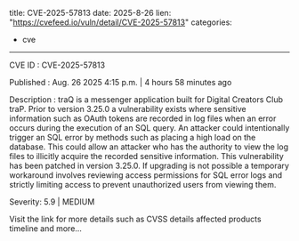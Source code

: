  
title: CVE-2025-57813
date: 2025-8-26
lien: "https://cvefeed.io/vuln/detail/CVE-2025-57813"
categories:
  - cve
---

CVE ID : CVE-2025-57813

Published :  Aug. 26
2025
4:15 p.m. | 4 hours
58 minutes ago

Description : traQ is a messenger application built for Digital Creators Club traP. Prior to version 3.25.0
a vulnerability exists where sensitive information
such as OAuth tokens
are recorded in log files when an error occurs during the execution of an SQL query. An attacker could intentionally trigger an SQL error by methods such as placing a high load on the database. This could allow an attacker who has the authority to view the log files to illicitly acquire the recorded sensitive information. This vulnerability has been patched in version 3.25.0. If upgrading is not possible
a temporary workaround involves reviewing access permissions for SQL error logs and strictly limiting access to prevent unauthorized users from viewing them.

Severity: 5.9 | MEDIUM

Visit the link for more details
such as CVSS details
affected products
timeline
and more...
